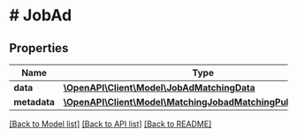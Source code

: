 # # JobAd

## Properties

Name | Type | Description | Notes
------------ | ------------- | ------------- | -------------
**data** | [**\OpenAPI\Client\Model\JobAdMatchingData**](JobAdMatchingData.md) |  |
**metadata** | [**\OpenAPI\Client\Model\MatchingJobadMatchingPublicMetadata**](MatchingJobadMatchingPublicMetadata.md) |  | [optional]

[[Back to Model list]](../../README.md#models) [[Back to API list]](../../README.md#endpoints) [[Back to README]](../../README.md)
